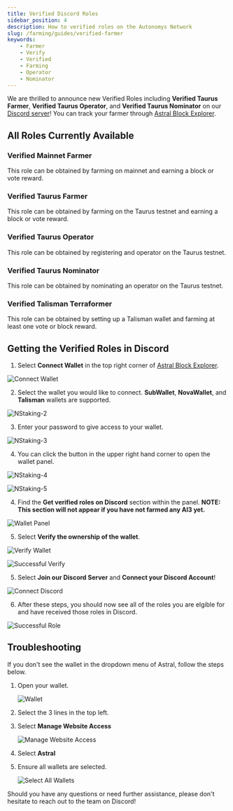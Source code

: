 ```yaml
---
title: Verified Discord Roles
sidebar_position: 4
description: How to verified roles on the Autonomys Network
slug: /farming/guides/verified-farmer
keywords:
    - Farmer
    - Verify
    - Verified
    - Farming
    - Operator
    - Nominator
---
```


We are thrilled to announce new Verified Roles including **Verified Taurus Farmer**, **Verified Taurus Operator**, and **Verified Taurus Nominator** on our [Discord server](https://autonomys.xyz/discord)!
You can track your farmer through [Astral Block Explorer](https://astral.autonomys.xyz).

## All Roles Currently Available

### Verified Mainnet Farmer

This role can be obtained by farming on mainnet and earning a block or vote reward.

### Verified Taurus Farmer

This role can be obtained by farming on the Taurus testnet and earning a block or vote reward.

### Verified Taurus Operator

This role can be obtained by registering and operator on the Taurus testnet.

### Verified Taurus Nominator

This role can be obtained by nominating an operator on the Taurus testnet.

### Verified Talisman Terraformer

This role can be obtained by setting up a Talisman wallet and farming at least one vote or block reward.

## Getting the Verified Roles in Discord

1. Select **Connect Wallet** in the top right corner of [Astral Block Explorer](https://astral.autonomys.xyz).
    
![Connect Wallet](/img/doc-imgs/verify-farmer/connect-wallet.png)

2. Select the wallet you would like to connect. **SubWallet**, **NovaWallet**, and **Talisman** wallets are supported.

![NStaking-2](/img/doc-imgs/operators-staking/NStaking-2.png)

3. Enter your password to give access to your wallet.

![NStaking-3](/img/doc-imgs/operators-staking/NStaking-3.png)

4. You can click the button in the upper right hand corner to open the wallet panel. 

![NStaking-4](/img/doc-imgs/operators-staking/NStaking-4.png)

![NStaking-5](/img/doc-imgs/operators-staking/NStaking-5.png)

4. Find the **Get verified roles on Discord** section within the panel. **NOTE: This section will not appear if you have not farmed any AI3 yet.**

![Wallet Panel](/img/doc-imgs/verify-farmer/wallet-panel.png)

5. Select **Verify the ownership of the wallet**.
    
![Verify Wallet](/img/doc-imgs/operators-staking/NStaking-9.png)

![Successful Verify](/img/doc-imgs/verify-farmer/successful-verify.png)

5. Select **Join our Discord Server** and **Connect your Discord Account**!
    
![Connect Discord](/img/doc-imgs/verify-farmer/connect-discord.png)

6. After these steps, you should now see all of the roles you are elgible for and have received those roles in Discord.

![Successful Role](/img/doc-imgs/verify-farmer/successful-role.png)

## Troubleshooting
If you don't see the wallet in the dropdown menu of Astral, follow the steps below.
1. Open your wallet.
    
    ![Wallet](/img/doc-imgs/verify-farmer/wallet.png)

2. Select the 3 lines in the top left.


3. Select **Manage Website Access**
    
    ![Manage Website Access](/img/doc-imgs/verify-farmer/manage-website-access.png)

4. Select **Astral**

5. Ensure all wallets are selected.

    ![Select All Wallets](/img/doc-imgs/verify-farmer/select-astral.png)


Should you have any questions or need further assistance, please don't hesitate to reach out to the team on Discord!
